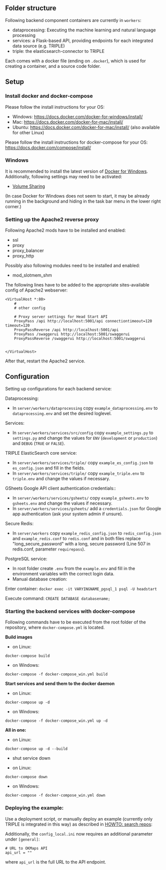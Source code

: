 ## Folder structure

Following backend component containers are currently in `workers`:

* dataprocessing: Executing the machine learning and natural language processing
* services: a Flask-based API, providing endpoints for each integrated data source (e.g. TRIPLE)
* triple: the elasticsearch-connector to TRIPLE

Each comes with a docker file (ending on `.docker`), which is used for creating a container, and a source code folder.

## Setup

### Install docker and docker-compose

Please follow the install instructions for your OS:

* Windows: https://docs.docker.com/docker-for-windows/install/
* Mac: https://docs.docker.com/docker-for-mac/install/
* Ubuntu: https://docs.docker.com/docker-for-mac/install/ (also available for other Linux)

Please follow the install instructions for docker-compose for your OS: https://docs.docker.com/compose/install/

### Windows

It is recommended to install the latest version of [Docker for Windows](https://hub.docker.com/editions/community/docker-ce-desktop-windows).
Additionally, following settings may need to be activated:

* [Volume Sharing](https://docs.microsoft.com/en-us/visualstudio/containers/troubleshooting-docker-errors?view=vs-2019)

(In case Docker for Windows does not seem to start, it may be already running in the background and hiding in the task bar menu in the lower right corner.)

### Setting up the Apache2 reverse proxy

Following Apache2 mods have to be installed and enabled:

* ssl
* proxy
* proxy_balancer
* proxy_http

Possibly also following modules need to be installed and enabled:
* mod_slotmem_shm

The following lines have to be added to the appropriate sites-available config of Apache2 webserver:

```
<VirtualHost *:80>
    #
    # other config

    # Proxy server settings for Head Start API
  	ProxyPass /api http://localhost:5001/api connectiontimeout=120 timeout=120
  	ProxyPassReverse /api http://localhost:5001/api
  	ProxyPass /swaggerui http://localhost:5001/swaggerui
  	ProxyPassReverse /swaggerui http://localhost:5001/swaggerui


</VirtualHost>
```

After that, restart the Apache2 service.

## Configuration

Setting up configurations for each backend service:

Dataprocessing:
* In `server/workers/dataprocessing` copy `example_dataprocessing.env` to `dataprocessing.env` and set the desired loglevel.

Services:
* In `server/workers/services/src/config` copy `example_settings.py` to `settings.py` and change the values for `ENV` (`development` or `production`) and `DEBUG` (`TRUE` or `FALSE`).


TRIPLE ElasticSearch core service:
* In `server/workers/services/triple/` copy `example_es_config.json` to `es_config.json` and fill in the fields.
* In `server/workers/services/triple/` copy `example_triple.env` to `triple.env` and change the values if necessary.

GSheets Google API client authentication credentials::
* In `server/workers/services/gsheets/` copy `example_gsheets.env` to `gsheets.env` and change the values if necessary.
* In `server/workers/services/gsheets/` add a `credentials.json` for Google app authentication (ask your system admin if unsure).


Secure Redis:
* In `server/workers` copy `example_redis_config.json` to `redis_config.json`  and `example_redis.conf` to `redis.conf` and in both files replace "long_secure_password" with a long, secure password (Line 507 in redis.conf, parameter `requirepass`).


PostgreSQL service:
* In root folder create `.env` from the `example.env` and fill in the environment variables with the correct login data.
* Manual database creation:

Enter container: `docker exec -it VARYINGNAME_pgsql_1 psql -U headstart`

Execute command: `CREATE DATABASE databasename;`

### Starting the backend services with docker-compose

Following commands have to be executed from the root folder of the repository, where `docker-compose.yml` is located.

**Build images**

* on Linux:
```
docker-compose build
```

* on Windows:
```
docker-compose -f docker-compose_win.yml build
```

**Start services and send them to the docker daemon**

* on Linux:
```
docker-compose up -d
```

* on Windows:
```
docker-compose -f docker-compose_win.yml up -d
```

**All in one:**

* on Linux:
```
docker-compose up -d --build
```

* shut service down

* on Linux:
```
docker-compose down
```

* on Windows:
```
docker-compose -f docker-compose_win.yml down
```

### Deploying the example:

Use a deployment script, or manually deploy an example (currently only TRIPLE is integrated in this way) as described in [HOWTO: search repos](../../doc/howto_search_repos.md):

Additionally, the `config_local.ini` now requires an additional parameter under `[general]`:

```
# URL to OKMaps API
api_url = ""

```

where `api_url` is the full URL to the API endpoint.
